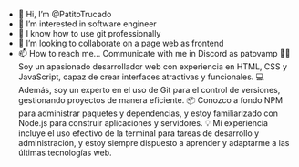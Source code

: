 - 👋 Hi, I’m @PatitoTrucado
- 👀 I’m interested in software engineer
- 🌱 I know how to use git professionally
- 💞️ I’m looking to collaborate on a page web as frontend
- 📫 How to reach me... Communicate with me in Discord as patovamp
👨‍💻 Soy un apasionado desarrollador web con experiencia en HTML, CSS y JavaScript, capaz de crear interfaces atractivas y funcionales. 💻 Además, soy un experto en el uso de Git para el control de versiones, gestionando proyectos de manera eficiente. 📦 Conozco a fondo NPM para administrar paquetes y dependencias, y estoy familiarizado con Node.js para construir aplicaciones y servidores. 💡 Mi experiencia incluye el uso efectivo de la terminal para tareas de desarrollo y administración, y estoy siempre dispuesto a aprender y adaptarme a las últimas tecnologías web.

<!---
PatitoTrucado/PatitoTrucado is a ✨ special ✨ repository because its `README.md` (this file) appears on your GitHub profile.
You can click the Preview link to take a look at your changes.
--->
